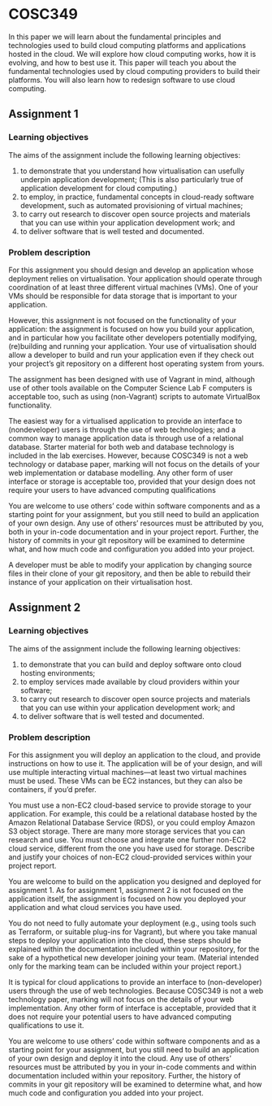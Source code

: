 # COSC349
In this paper we will learn about the fundamental principles and technologies used to build cloud computing platforms and applications hosted in the cloud. We will explore how cloud computing works, how it is evolving, and how to best use it. This paper will teach you about the fundamental technologies used by cloud computing providers to build their platforms. You will also learn how to redesign software to use cloud computing.
## Assignment 1
### Learning objectives
The aims of the assignment include the following learning objectives:
1. to demonstrate that you understand how virtualisation can usefully underpin application development; (This is also particularly true of application development for cloud computing.)
2. to employ, in practice, fundamental concepts in cloud-ready software development, such as automated provisioning of virtual machines;
3. to carry out research to discover open source projects and materials that you can use within your application development work; and
4. to deliver software that is well tested and documented.
### Problem description
For this assignment you should design and develop an application whose deployment relies on virtualisation. Your application should operate through coordination of at least three different virtual machines (VMs). One of your VMs should be responsible for data storage that is important to your application.

However, this assignment is not focused on the functionality of your application: the assignment is focused on how you build your application, and in particular how you facilitate other developers potentially modifying, (re)building and running your application. Your use of virtualisation should allow a developer to build and run your application even if they check out your project’s git repository on a different host operating system from yours.

The assignment has been designed with use of Vagrant in mind, although use of other tools available on the Computer Science Lab F computers is acceptable too, such as using (non-Vagrant) scripts to automate VirtualBox functionality.

The easiest way for a virtualised application to provide an interface to (nondeveloper) users is through the use of web technologies; and a common way to manage application data is through use of a relational database. Starter material for both web and database technology is included in the lab exercises. However, because COSC349 is not a web technology or database paper, marking will not focus on the details of your web implementation or database modelling. Any other form of user interface or storage is acceptable too, provided that your design does not require your users to have advanced computing qualifications

You are welcome to use others’ code within software components and as a starting point for your assignment, but you still need to build an application of your own design. Any use of others’ resources must be attributed by you, both in your in-code documentation and in your project report. Further, the history of commits in your git repository will be examined to determine what, and how much code and configuration you added into your project.

A developer must be able to modify your application by changing source files in their clone of your git repository, and then be able to rebuild their instance of your application on their virtualisation host.

## Assignment 2
### Learning objectives
The aims of the assignment include the following learning objectives:
1. to demonstrate that you can build and deploy software onto cloud hosting environments;
2. to employ services made available by cloud providers within your software;
3. to carry out research to discover open source projects and materials that you can use within your application development work; and
4. to deliver software that is well tested and documented.
### Problem description
For this assignment you will deploy an application to the cloud, and provide instructions on how to use it. The application will be of your design, and will use multiple interacting virtual machines—at least two virtual machines must be used. These VMs can be EC2 instances, but they can also be containers, if you’d prefer.

You must use a non-EC2 cloud-based service to provide storage to your application. For example, this could be a relational database hosted by the Amazon Relational Database Service (RDS), or you could employ Amazon S3 object storage. There are many more storage services that you can research and use. You must choose and integrate one further non-EC2 cloud service, different from the one you have used for storage. Describe and justify your choices of non-EC2 cloud-provided services within your project report.

You are welcome to build on the application you designed and deployed for assignment 1. As for assignment 1, assignment 2 is not focused on the application itself, the assignment is focused on how you deployed your application and what cloud services you have used.

You do not need to fully automate your deployment (e.g., using tools such as Terraform, or suitable plug-ins for Vagrant), but where you take manual steps to deploy your application into the cloud, these steps should be explained within the documentation included within your repository, for the sake of a hypothetical new developer joining your team. (Material intended only for the marking team can be included within your project report.)

It is typical for cloud applications to provide an interface to (non-developer) users through the use of web technologies. Because COSC349 is not a web technology paper, marking will not focus on the details of your web implementation. Any other form of interface is acceptable, provided that it does not require your potential users to have advanced computing qualifications to use it.

You are welcome to use others’ code within software components and as a starting point for your assignment, but you still need to build an application of your own design and deploy it into the cloud. Any use of others’ resources must be attributed by you in your in-code comments and within documentation included within your repository. Further, the history of commits in your git repository will be examined to determine what, and how much code and configuration you added into your project.
